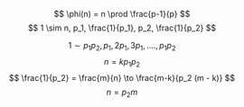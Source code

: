 $$ \phi(n) = n \prod \frac{p-1}{p} $$
$$ 1 \sim n, p_1, \frac{1}{p_1}, p_2, \frac{1}{p_2} $$

$$ 1 \sim p_1 p_2,p_1,2p_1,3p_1,....,p_1 p_2 $$
$$ n = k p_1 p_2 $$
$$ \frac{1}{p_2} = \frac{m}{n} \to \frac{m-k}{p_2 (m - k)} $$
$$ n = p_2 m $$